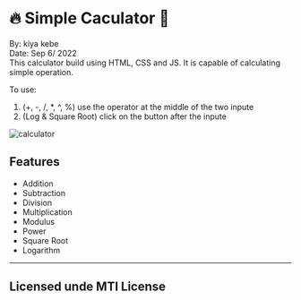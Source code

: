 
# :fire: Simple Caculator :clap: 

  By: kiya kebe </br>
  Date: Sep 6/ 2022 </br>
  This calculator build using HTML, CSS and JS. It is capable of calculating simple operation.
  
  To use:
  1. (+, -, /, *, ^, %) use the operator at the middle of the two inpute
  2. (Log & Square Root) click on the button after the inpute

![calculator](https://github.com/ksquare41/simple-calculator/blob/main/calculator.gif?raw=true)

## Features

  - Addition
  - Subtraction
  - Division
  - Multiplication
  - Modulus
  - Power
  - Square Root
  - Logarithm

***

## Licensed unde  MTI License
